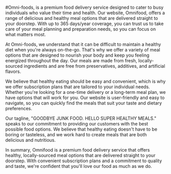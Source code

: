 #Omni-foods, is a premium food delivery service designed to cater to busy individuals who value their time and health. Our website, Omnifood, offers a range of delicious and healthy meal options that are delivered straight to your doorstep. With up to 365 days/year coverage, you can trust us to take care of your meal planning and preparation needs, so you can focus on what matters most.

At Omni-foods, we understand that it can be difficult to maintain a healthy diet when you're always on-the-go. That's why we offer a variety of meal options that are designed to nourish your body and keep you feeling energized throughout the day. Our meals are made from fresh, locally-sourced ingredients and are free from preservatives, additives, and artificial flavors.

We believe that healthy eating should be easy and convenient, which is why we offer subscription plans that are tailored to your individual needs. Whether you're looking for a one-time delivery or a long-term meal plan, we have options that will work for you. Our website is user-friendly and easy to navigate, so you can quickly find the meals that suit your taste and dietary preferences.

Our tagline, "GOODBYE JUNK FOOD. HELLO SUPER HEALTHY MEALS." speaks to our commitment to providing our customers with the best possible food options. We believe that healthy eating doesn't have to be boring or tasteless, and we work hard to create meals that are both delicious and nutritious.

In summary, Omnifood is a premium food delivery service that offers healthy, locally-sourced meal options that are delivered straight to your doorstep. With convenient subscription plans and a commitment to quality and taste, we're confident that you'll love our food as much as we do.
